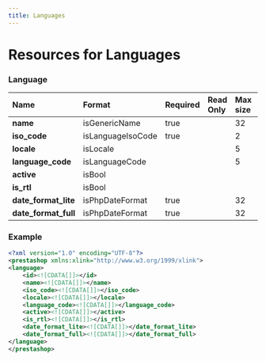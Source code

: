 ```yaml
---
title: Languages
---
```


# Resources for Languages

### Language

|         Name         |      Format       | Required | Read Only | Max size | Not filterable | Description |
| :------------------- | :---------------- | :------- | :-------- | :------- | :------------- | :---------- |
| **name**             | isGenericName     | true     |           | 32       |                |             |
| **iso_code**         | isLanguageIsoCode | true     |           | 2        |                |             |
| **locale**           | isLocale          |          |           | 5        |                |             |
| **language_code**    | isLanguageCode    |          |           | 5        |                |             |
| **active**           | isBool            |          |           |          |                |             |
| **is_rtl**           | isBool            |          |           |          |                |             |
| **date_format_lite** | isPhpDateFormat   | true     |           | 32       |                |             |
| **date_format_full** | isPhpDateFormat   | true     |           | 32       |                |             |


### Example

```xml
<?xml version="1.0" encoding="UTF-8"?>
<prestashop xmlns:xlink="http://www.w3.org/1999/xlink">
<language>
	<id><![CDATA[]]></id>
	<name><![CDATA[]]></name>
	<iso_code><![CDATA[]]></iso_code>
	<locale><![CDATA[]]></locale>
	<language_code><![CDATA[]]></language_code>
	<active><![CDATA[]]></active>
	<is_rtl><![CDATA[]]></is_rtl>
	<date_format_lite><![CDATA[]]></date_format_lite>
	<date_format_full><![CDATA[]]></date_format_full>
</language>
</prestashop>

```

